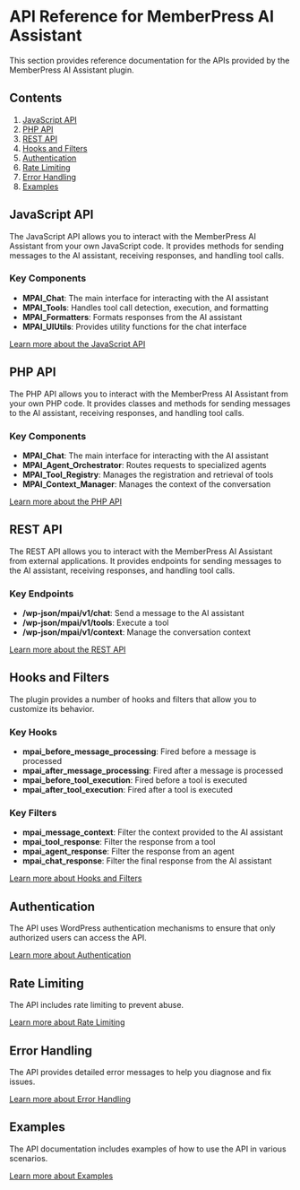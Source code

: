 # API Reference for MemberPress AI Assistant

This section provides reference documentation for the APIs provided by the MemberPress AI Assistant plugin.

## Contents

1. [JavaScript API](./javascript-api.md)
2. [PHP API](./php-api.md)
3. [REST API](./rest-api.md)
4. [Hooks and Filters](./hooks-and-filters.md)
5. [Authentication](./authentication.md)
6. [Rate Limiting](./rate-limiting.md)
7. [Error Handling](./error-handling.md)
8. [Examples](./examples.md)

## JavaScript API

The JavaScript API allows you to interact with the MemberPress AI Assistant from your own JavaScript code. It provides methods for sending messages to the AI assistant, receiving responses, and handling tool calls.

### Key Components

- **MPAI_Chat**: The main interface for interacting with the AI assistant
- **MPAI_Tools**: Handles tool call detection, execution, and formatting
- **MPAI_Formatters**: Formats responses from the AI assistant
- **MPAI_UIUtils**: Provides utility functions for the chat interface

[Learn more about the JavaScript API](./javascript-api.md)

## PHP API

The PHP API allows you to interact with the MemberPress AI Assistant from your own PHP code. It provides classes and methods for sending messages to the AI assistant, receiving responses, and handling tool calls.

### Key Components

- **MPAI_Chat**: The main interface for interacting with the AI assistant
- **MPAI_Agent_Orchestrator**: Routes requests to specialized agents
- **MPAI_Tool_Registry**: Manages the registration and retrieval of tools
- **MPAI_Context_Manager**: Manages the context of the conversation

[Learn more about the PHP API](./php-api.md)

## REST API

The REST API allows you to interact with the MemberPress AI Assistant from external applications. It provides endpoints for sending messages to the AI assistant, receiving responses, and handling tool calls.

### Key Endpoints

- **/wp-json/mpai/v1/chat**: Send a message to the AI assistant
- **/wp-json/mpai/v1/tools**: Execute a tool
- **/wp-json/mpai/v1/context**: Manage the conversation context

[Learn more about the REST API](./rest-api.md)

## Hooks and Filters

The plugin provides a number of hooks and filters that allow you to customize its behavior.

### Key Hooks

- **mpai_before_message_processing**: Fired before a message is processed
- **mpai_after_message_processing**: Fired after a message is processed
- **mpai_before_tool_execution**: Fired before a tool is executed
- **mpai_after_tool_execution**: Fired after a tool is executed

### Key Filters

- **mpai_message_context**: Filter the context provided to the AI assistant
- **mpai_tool_response**: Filter the response from a tool
- **mpai_agent_response**: Filter the response from an agent
- **mpai_chat_response**: Filter the final response from the AI assistant

[Learn more about Hooks and Filters](./hooks-and-filters.md)

## Authentication

The API uses WordPress authentication mechanisms to ensure that only authorized users can access the API.

[Learn more about Authentication](./authentication.md)

## Rate Limiting

The API includes rate limiting to prevent abuse.

[Learn more about Rate Limiting](./rate-limiting.md)

## Error Handling

The API provides detailed error messages to help you diagnose and fix issues.

[Learn more about Error Handling](./error-handling.md)

## Examples

The API documentation includes examples of how to use the API in various scenarios.

[Learn more about Examples](./examples.md)